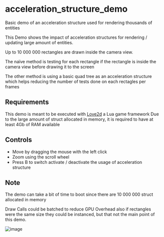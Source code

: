 # acceleration_structure_demo
Basic demo of an acceleration structure used for rendering thousands of entities

This Demo shows the impact of acceleration structures for rendering / updating large amount of entities.

Up to 10 000 000 rectangles are drawn inside the camera view.

The naïve method is testing for each rectangle if the rectangle is inside the camera view before drawing it to the screen

The other method is using a basic quad tree as an acceleration structure which helps reducing the number of tests done on each rectagles per frames

## Requirements
This demo is meant to be executed with [Love2d](https://love2d.org/) a Lua game framework
Due to the large amount of struct allocated in memory, it is required to have at least 4Gb of RAM available

## Controls

- Move by dragging the mouse with the left click
- Zoom using the scroll wheel
- Press B to switch activate / deactivate the usage of acceleration structure

## Note

The demo can take a bit of time to boot since there are 10 000 000 struct allocated in memory

Draw Calls could be batched to reduce GPU Overhead also if rectangles were the same size they could be instanced, but that not the main point of this demo.

![image](https://user-images.githubusercontent.com/19224148/167047059-6656bd0a-71c3-4381-9d49-5b2958868e16.png)
